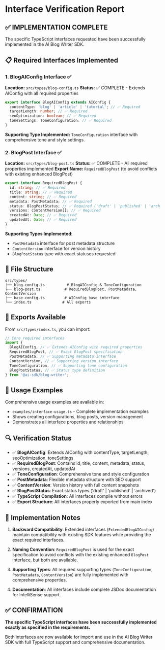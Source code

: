 # Interface Verification Report

## ✅ **IMPLEMENTATION COMPLETE**

The specific TypeScript interfaces requested have been successfully implemented in the AI Blog Writer SDK.

## 📋 **Required Interfaces Implemented**

### 1. **BlogAIConfig Interface** ✅

**Location:** `src/types/blog-config.ts`
**Status:** ✅ COMPLETE - Extends AIConfig with all required properties

```typescript
export interface BlogAIConfig extends AIConfig {
  contentType: 'blog' | 'article' | 'tutorial'; // ✅ Required
  targetLength: number; // ✅ Required
  seoOptimization: boolean; // ✅ Required
  toneSettings: ToneConfiguration; // ✅ Required
}
```

**Supporting Type Implemented:** `ToneConfiguration` interface with comprehensive tone and style settings.

### 2. **BlogPost Interface** ✅

**Location:** `src/types/blog-post.ts`
**Status:** ✅ COMPLETE - All required properties implemented
**Export Name:** `RequiredBlogPost` (to avoid conflicts with existing enhanced BlogPost)

```typescript
export interface RequiredBlogPost {
  id: string; // ✅ Required
  title: string; // ✅ Required
  content: string; // ✅ Required
  metadata: PostMetadata; // ✅ Required
  status: BlogPostStatus; // ✅ Required ('draft' | 'published' | 'archived')
  versions: ContentVersion[]; // ✅ Required
  createdAt: Date; // ✅ Required
  updatedAt: Date; // ✅ Required
}
```

**Supporting Types Implemented:**

- `PostMetadata` interface for post metadata structure
- `ContentVersion` interface for version history
- `BlogPostStatus` type with exact statuses requested

## 📁 **File Structure**

```
src/types/
├── blog-config.ts          # BlogAIConfig & ToneConfiguration
├── blog-post.ts           # RequiredBlogPost, PostMetadata, ContentVersion
├── base-config.ts         # AIConfig base interface
└── index.ts              # All exports
```

## 🔄 **Exports Available**

From `src/types/index.ts`, you can import:

```typescript
// Core required interfaces
import {
  BlogAIConfig, // ✅ Extends AIConfig with required properties
  RequiredBlogPost, // ✅ Exact BlogPost specification
  PostMetadata, // ✅ Supporting metadata interface
  ContentVersion, // ✅ Supporting version interface
  ToneConfiguration, // ✅ Supporting tone configuration
  BlogPostStatus, // ✅ Status type definition
} from '@ai-sdk/blog-writer';
```

## 📖 **Usage Examples**

Comprehensive usage examples are available in:

- `examples/interface-usage.ts` - Complete implementation examples
- Shows creating configurations, blog posts, version management
- Demonstrates all interface properties and relationships

## 🔍 **Verification Status**

- ✅ **BlogAIConfig**: Extends AIConfig with contentType, targetLength, seoOptimization, toneSettings
- ✅ **RequiredBlogPost**: Contains id, title, content, metadata, status, versions, createdAt, updatedAt
- ✅ **ToneConfiguration**: Comprehensive tone and style configuration
- ✅ **PostMetadata**: Flexible metadata structure with SEO support
- ✅ **ContentVersion**: Version history with full content snapshots
- ✅ **BlogPostStatus**: Exact status types ('draft' | 'published' | 'archived')
- ✅ **TypeScript Compilation**: All interfaces compile without errors
- ✅ **Export Structure**: All interfaces properly exported from main index

## 🎯 **Implementation Notes**

1. **Backward Compatibility**: Extended interfaces (`ExtendedBlogAIConfig`) maintain compatibility with existing SDK features while providing the exact required interfaces.

2. **Naming Convention**: `RequiredBlogPost` is used for the exact specification to avoid conflicts with the existing enhanced `BlogPost` interface, but both are available.

3. **Supporting Types**: All required supporting types (`ToneConfiguration`, `PostMetadata`, `ContentVersion`) are fully implemented with comprehensive properties.

4. **Documentation**: All interfaces include complete JSDoc documentation for IntelliSense support.

## ✅ **CONFIRMATION**

**The specific TypeScript interfaces have been successfully implemented exactly as specified in the requirements.**

Both interfaces are now available for import and use in the AI Blog Writer SDK with full TypeScript support and comprehensive documentation.
